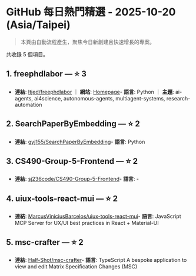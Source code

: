 # GitHub 每日熱門精選 - 2025-10-20 (Asia/Taipei)

> 本頁由自動流程產生，聚焦今日新創建且快速增長的專案。

共收錄 5 個項目。

## 1. freephdlabor — ⭐ 3

- **連結**: [ltjed/freephdlabor](https://github.com/ltjed/freephdlabor) ｜ **網站**: [Homepage](https://freephdlabor.github.io/)- **語言**: Python ｜ **主題**: ai-agents, ai4science, autonomous-agents, multiagent-systems, research-automation


## 2. SearchPaperByEmbedding — ⭐ 2

- **連結**: [gyj155/SearchPaperByEmbedding](https://github.com/gyj155/SearchPaperByEmbedding)- **語言**: Python


## 3. CS490-Group-5-Frontend — ⭐ 2

- **連結**: [sj236code/CS490-Group-5-Frontend](https://github.com/sj236code/CS490-Group-5-Frontend)- **語言**: -


## 4. uiux-tools-react-mui — ⭐ 2

- **連結**: [MarcusViniciusBarcelos/uiux-tools-react-mui](https://github.com/MarcusViniciusBarcelos/uiux-tools-react-mui)- **語言**: JavaScript
MCP Server for UX/UI best practices in React + Material-UI

## 5. msc-crafter — ⭐ 2

- **連結**: [Half-Shot/msc-crafter](https://github.com/Half-Shot/msc-crafter)- **語言**: TypeScript
A bespoke application to view and edit Matrix Specification Changes (MSC)


